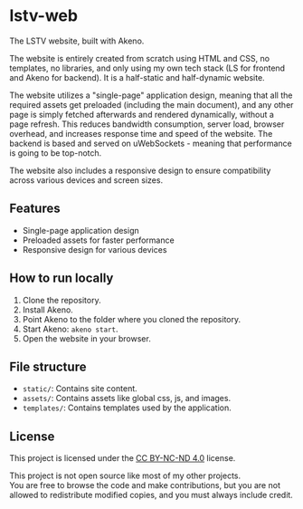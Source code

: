 # lstv-web
The LSTV website, built with Akeno.

The website is entirely created from scratch using HTML and CSS, no templates, no libraries, and only using my own tech stack (LS for frontend and Akeno for backend).
It is a half-static and half-dynamic website.

The website utilizes a "single-page" application design, meaning that all the required assets get preloaded (including the main document), and any other page is simply fetched afterwards and rendered dynamically, without a page refresh.
This reduces bandwidth consumption, server load, browser overhead, and increases response time and speed of the website.
The backend is based and served on uWebSockets - meaning that performance is going to be top-notch.

The website also includes a responsive design to ensure compatibility across various devices and screen sizes.

## Features
- Single-page application design
- Preloaded assets for faster performance
- Responsive design for various devices

## How to run locally
1. Clone the repository.
2. Install Akeno.
3. Point Akeno to the folder where you cloned the repository.
4. Start Akeno: `akeno start`.
5. Open the website in your browser.

## File structure
- `static/`: Contains site content.
- `assets/`: Contains assets like global css, js, and images.
- `templates/`: Contains templates used by the application.

## License
This project is licensed under the [CC BY-NC-ND 4.0](https://creativecommons.org/licenses/by-nc-nd/4.0/) license.

This project is not open source like most of my other projects.<br>
You are free to browse the code and make contributions, but you are not allowed to redistribute modified copies, and you must always include credit.